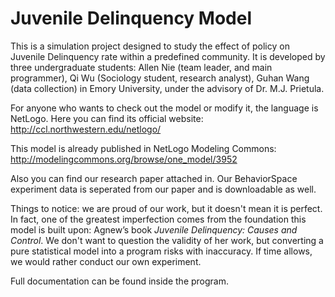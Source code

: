 Juvenile Delinquency Model
======================

This is a simulation project designed to study the effect of policy on Juvenile Delinquency rate within a predefined community. It is developed by three undergraduate students: Allen Nie (team leader, and main programmer), Qi Wu (Sociology student, research analyst), Guhan Wang (data collection) in Emory University, under the advisory of Dr. M.J. Prietula.

For anyone who wants to check out the model or modify it, the language is NetLogo. Here you can find its official website:
http://ccl.northwestern.edu/netlogo/

This model is already published in NetLogo Modeling Commons:
http://modelingcommons.org/browse/one_model/3952

Also you can find our research paper attached in. Our BehaviorSpace experiment data is seperated from our paper and is downloadable as well.

Things to notice: we are proud of our work, but it doesn't mean it is perfect. In fact, one of the greatest imperfection comes from the foundation this model is built upon: Agnew’s book *Juvenile Delinquency: Causes and Control*. We don't want to question the validity of her work, but converting a pure statistical model into a program risks with inaccuracy. If time allows, we would rather conduct our own experiment.

Full documentation can be found inside the program.
